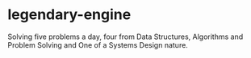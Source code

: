 # legendary-engine
Solving five problems a day, four from Data Structures, Algorithms and Problem Solving and One of a Systems Design nature.

